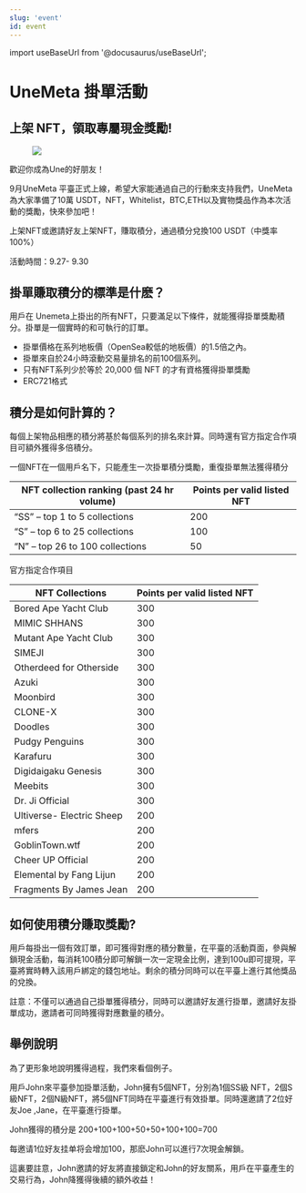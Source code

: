 ```yaml
---
slug: 'event'
id: event
---
```


import useBaseUrl from '@docusaurus/useBaseUrl';

# UneMeta 掛單活動
## 上架 NFT，領取專屬現金獎勵!

<figure className="img-frame">
  <img className="gif-img" src={useBaseUrl('/img/docs/event/1280X1280.jpeg')} />
</figure>


歡迎你成為Une的好朋友！

9月UneMeta 平臺正式上線，希望大家能通過自己的行動來支持我們，UneMeta為大家準備了10萬 USDT，NFT，Whitelist，BTC,ETH以及實物獎品作為本次活動的獎勵，快來參加吧！

上架NFT或邀請好友上架NFT，賺取積分，通過積分兌換100 USDT（中獎率100%）

活動時間：9.27- 9.30



## 掛單賺取積分的標準是什麽？
用戶在 Unemeta上掛出的所有NFT，只要滿足以下條件，就能獲得掛單獎勵積分。掛單是一個實時的和可執行的訂單。

- 掛單價格在系列地板價（OpenSea較低的地板價）的1.5倍之內。
- 掛單來自於24小時滾動交易量排名的前100個系列。
- 只有NFT系列少於等於 20,000 個 NFT 的才有資格獲得掛單獎勵
- ERC721格式



## 積分是如何計算的？

每個上架物品相應的積分將基於每個系列的排名來計算。同時還有官方指定合作項目可額外獲得多倍積分。

一個NFT在一個用戶名下，只能產生一次掛單積分獎勵，重復掛單無法獲得積分

| NFT collection ranking (past 24 hr volume) | Points per valid listed NFT |
| ------------------------------------------ | --------------------------- |
| “SS” – top 1 to 5 collections              | 200                         |
| “S” – top 6 to 25 collections              | 100                         |
| “N” – top 26 to 100 collections            | 50                          |

官方指定合作項目

| NFT Collections           | Points per valid listed NFT |
| ------------------------- | --------------------------- |
| Bored Ape Yacht Club      | 300                         |
| MIMIC SHHANS              | 300                         |
| Mutant Ape Yacht Club     | 300                         |
| SIMEJI                    | 300                         |
| Otherdeed for Otherside   | 300                         |
| Azuki                     | 300                         |
| Moonbird                  | 300                         |
| CLONE-X                   | 300                         |
| Doodles                   | 300                         |
| Pudgy Penguins            | 300                         |
| Karafuru                  | 300                         |
| Digidaigaku Genesis       | 300                         |
| Meebits                   | 300                         |
| Dr. Ji Official           | 300                         |
| Ultiverse- Electric Sheep | 200                         |
| mfers                     | 200                         |
| GoblinTown.wtf            | 200                         |
| Cheer UP Official         | 200                         |
| Elemental by Fang Lijun   | 200                         |
| Fragments By James Jean   | 200                         |



## 如何使用積分賺取獎勵?

用戶每掛出一個有效訂單，即可獲得對應的積分數量，在平臺的活動頁面，參與解鎖現金活動，每消耗100積分即可解鎖一次一定現金比例，達到100u即可提現，平臺將實時轉入該用戶綁定的錢包地址。剩余的積分同時可以在平臺上進行其他獎品的兌換。

註意：不僅可以通過自己掛單獲得積分，同時可以邀請好友進行掛單，邀請好友掛單成功，邀請者可同時獲得對應數量的積分。



## 舉例說明

為了更形象地說明獲得過程，我們來看個例子。

用戶John來平臺參加掛單活動，John擁有5個NFT，分別為1個SS級 NFT，2個S級NFT，2個N級NFT，將5個NFT同時在平臺進行有效掛單。同時還邀請了2位好友Joe ,Jane，在平臺進行掛單。

John獲得的積分是 200+100+100+50+50+100+100=700

每邀请1位好友挂单将会增加100，那麽John可以進行7次現金解鎖。

這裏要註意，John邀請的好友將直接鎖定和John的好友關系，用戶在平臺產生的交易行為，John降獲得後續的額外收益！